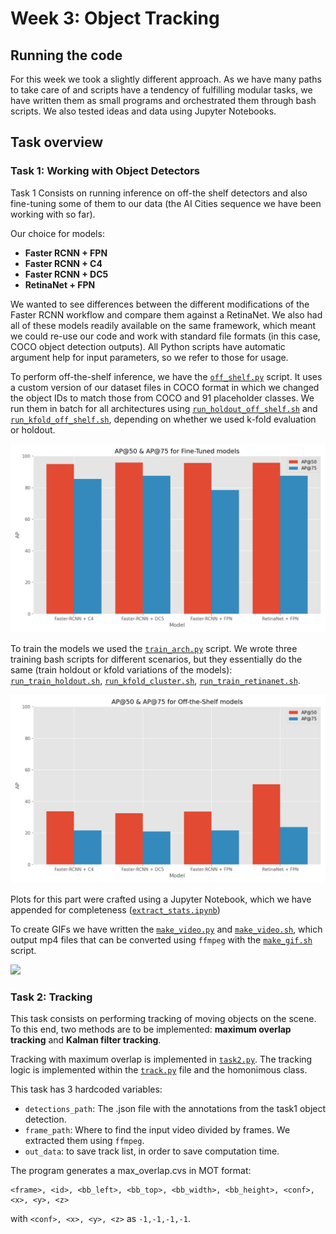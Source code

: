 # Week 3: Object Tracking

## Running the code

For this week we took a slightly different approach. As we have many paths to
take care of and scripts have a tendency of fulfilling modular tasks, we have
written them as small programs and orchestrated them through bash scripts. We
also tested ideas and data using Jupyter Notebooks.

## Task overview

### Task 1: Working with Object Detectors

Task 1 Consists on running inference on off-the shelf detectors and also
fine-tuning some of them to our data (the AI Cities sequence we have been
working with so far).

Our choice for models:

- **Faster RCNN + FPN**
- **Faster RCNN + C4**
- **Faster RCNN + DC5**
- **RetinaNet + FPN**

We wanted to see differences between the different modifications of the Faster
RCNN workflow and compare them against a RetinaNet. We also had all of these
models readily available on the same framework, which meant we could re-use our
code and work with standard file formats (in this case, COCO object detection
outputs). All Python scripts have automatic argument help for input parameters,
so we refer to those for usage.

To perform off-the-shelf inference, we have the [```off_shelf.py```](./off_shelf.py)
script. It uses a custom version of our dataset files in COCO format in which
we changed the object IDs to match those from COCO and 91 placeholder
classes. We run them in batch for all architectures using
[```run_holdout_off_shelf.sh```](./run_holdout_off_shelf.sh) and
[```run_kfold_off_shelf.sh```](./run_kfold_off_shelf.sh), depending on whether
we used k-fold evaluation or holdout.

![](./plots/plot_ft.png)

To train the models we used the [```train_arch.py```](./train_arch.py) script.
We wrote three training bash scripts for different scenarios, but they essentially
do the same (train holdout or kfold variations of the models): 
[```run_train_holdout.sh```](./run_train_holdout.sh),
[```run_kfold_cluster.sh```](./run_kfold_cluster.sh),
[```run_train_retinanet.sh```](./run_train_retinanet.sh).

![](./plots/plot_offshelf.png)

Plots for this part were crafted using a Jupyter Notebook, which we have appended
for completeness ([```extract_stats.ipynb```](./extract_stats.ipynb))

To create GIFs we have written the [```make_video.py```](./make_video.py) and
[```make_video.sh```](./make_video.sh), which output mp4 files that can be
converted using ```ffmpeg``` with the [```make_gif.sh```](./make_gif.sh) script.

![](./plots/trained_fasterfpn.gif)

### Task 2: Tracking

This task consists on performing tracking of moving objects on the scene. To
this end, two methods are to be implemented: **maximum overlap tracking** and
**Kalman filter tracking**.

Tracking with maximum overlap is implemented in [```task2.py```](./task2.py).
The tracking logic is implemented within the [```track.py```](./track.py) file
and the homonimous class. 

This task has 3 hardcoded variables:

- ```detections_path```: The .json file with the annotations from the task1 object detection.
- ```frame_path```: Where to find the input video divided by frames. We
  extracted them using ```ffmpeg```.
- ```out_data```: to save track list, in order to save computation time.

The program generates a max_overlap.cvs in MOT format:
```
<frame>, <id>, <bb_left>, <bb_top>, <bb_width>, <bb_height>, <conf>, <x>, <y>, <z>
```
with ```<conf>, <x>, <y>, <z>``` as ```-1,-1,-1,-1```.

